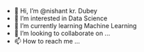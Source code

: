 - 👋 Hi, I’m @nishant kr. Dubey
- 👀 I’m interested in Data Science
- 🌱 I’m currently learning Machine Learning
- 💞️ I’m looking to collaborate on ...
- 📫 How to reach me ...

<!---
nishant-spacee/nishant-spacee is a ✨ special ✨ repository because its `README.md` (this file) appears on your GitHub profile.
You can click the Preview link to take a look at your changes.
--->
